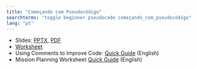 ```yaml
---
title: "Começando com Pseudocódigo"
searchterms: "toggle beginner pseudocode começando_com_pseudocódigo"
lang: "pt"
---
```

 <ul>
 <li class="ng-binding">Slides:
 <a href="translations/pt-br/beginner/Pseudocode.pptx">PPTX</a>,
 <a href="translations/pt-br/beginner/Pseudocode.pdf">PDF</a>
 </li>
 <li><a href="translations/pt-br/beginner/PseudocodeWorksheet.pdf">Worksheet</a>
 </li>
 <li>Using Comments to Improve Code: <a href="translations/en-us/guides//Comments.pdf">Quick
 Guide</a> (English)
 </li>
 <li>Mission Planning Worksheet <a href="translations/en-us/guides//MissionPlanning.pdf">Quick
 Guide</a> (English)
 </li>
 </ul>
